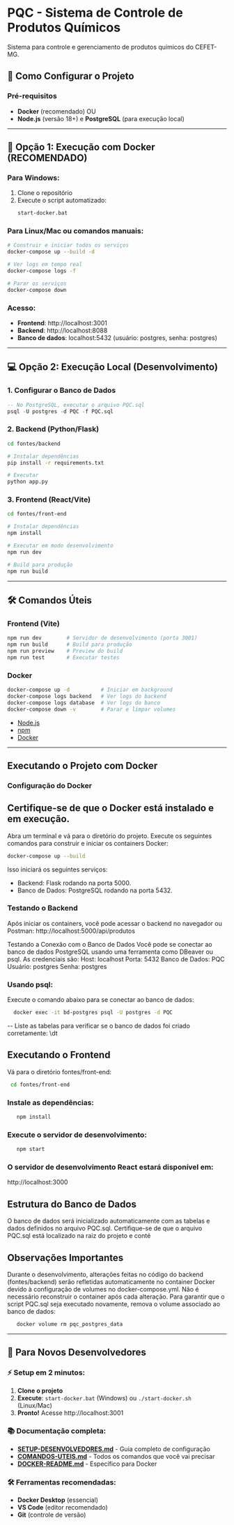 # PQC - Sistema de Controle de Produtos Químicos

Sistema para controle e gerenciamento de produtos químicos do CEFET-MG.

## 🚀 Como Configurar o Projeto

### Pré-requisitos
- **Docker** (recomendado) OU
- **Node.js** (versão 18+) e **PostgreSQL** (para execução local)

---

## 🐳 Opção 1: Execução com Docker (RECOMENDADO)

### Para Windows:
1. Clone o repositório
2. Execute o script automatizado:
   ```bash
   start-docker.bat
   ```

### Para Linux/Mac ou comandos manuais:
```bash
# Construir e iniciar todos os serviços
docker-compose up --build -d

# Ver logs em tempo real
docker-compose logs -f

# Parar os serviços
docker-compose down
```

### Acesso:
- **Frontend**: http://localhost:3001
- **Backend**: http://localhost:8088
- **Banco de dados**: localhost:5432 (usuário: postgres, senha: postgres)

---

## 💻 Opção 2: Execução Local (Desenvolvimento)

### 1. Configurar o Banco de Dados
```sql
-- No PostgreSQL, executar o arquivo PQC.sql
psql -U postgres -d PQC -f PQC.sql
```

### 2. Backend (Python/Flask)
```bash
cd fontes/backend

# Instalar dependências
pip install -r requirements.txt

# Executar
python app.py
```

### 3. Frontend (React/Vite)
```bash
cd fontes/front-end

# Instalar dependências
npm install

# Executar em modo desenvolvimento
npm run dev

# Build para produção
npm run build
```

---

## 🛠️ Comandos Úteis

### Frontend (Vite)
```bash
npm run dev        # Servidor de desenvolvimento (porta 3001)
npm run build      # Build para produção
npm run preview    # Preview do build
npm run test       # Executar testes
```

### Docker
```bash
docker-compose up -d          # Iniciar em background
docker-compose logs backend   # Ver logs do backend
docker-compose logs database  # Ver logs do banco
docker-compose down -v        # Parar e limpar volumes
```

- [Node.js](https://nodejs.org/)
- [npm](https://www.npmjs.com/)
- [Docker](https://www.docker.com/)

---

## Executando o Projeto com Docker

### Configuração do Docker

## Certifique-se de que o Docker está instalado e em execução.
 Abra um terminal e vá para o diretório do projeto.
 Execute os seguintes comandos para construir e iniciar os containers Docker:
```bash
docker-compose up --build
```
 Isso iniciará os seguintes serviços:
 - Backend: Flask rodando na porta 5000.
 - Banco de Dados: PostgreSQL rodando na porta 5432.

### Testando o Backend
 Após iniciar os containers, você pode acessar o backend no navegador ou Postman:
http://localhost:5000/api/produtos

Testando a Conexão com o Banco de Dados
 Você pode se conectar ao banco de dados PostgreSQL usando uma ferramenta como DBeaver ou psql.
 As credenciais são:
 Host: localhost
 Porta: 5432
 Banco de Dados: PQC
 Usuário: postgres
 Senha: postgres

### Usando psql:
 Execute o comando abaixo para se conectar ao banco de dados:

 ```bash
   docker exec -it bd-postgres psql -U postgres -d PQC
```
-- Liste as tabelas para verificar se o banco de dados foi criado corretamente:
\dt

## Executando o Frontend
 Vá para o diretório fontes/front-end:
  ```bash
   cd fontes/front-end
 ```
### Instale as dependências:
```bash
   npm install
```
### Execute o servidor de desenvolvimento:
```bash
   npm start
```
### O servidor de desenvolvimento React estará disponível em:
http://localhost:3000

## Estrutura do Banco de Dados
 O banco de dados será inicializado automaticamente com as tabelas e dados definidos no arquivo PQC.sql.
 Certifique-se de que o arquivo PQC.sql está localizado na raiz do projeto e conté

 ## Observações Importantes
 Durante o desenvolvimento, alterações feitas no código do backend (fontes/backend) serão refletidas automaticamente no container Docker devido à configuração de volumes no docker-compose.yml. Não é necessário reconstruir o container após cada alteração.
  Para garantir que o script PQC.sql seja executado novamente, remova o volume associado ao banco de dados:
```bash
   docker volume rm pqc_postgres_data
```

---

## 👥 Para Novos Desenvolvedores

### ⚡ Setup em 2 minutos:
1. **Clone o projeto**
2. **Execute**: `start-docker.bat` (Windows) ou `./start-docker.sh` (Linux/Mac)
3. **Pronto!** Acesse http://localhost:3001

### 📚 Documentação completa:
- **[SETUP-DESENVOLVEDORES.md](SETUP-DESENVOLVEDORES.md)** - Guia completo de configuração
- **[COMANDOS-UTEIS.md](COMANDOS-UTEIS.md)** - Todos os comandos que você vai precisar
- **[DOCKER-README.md](DOCKER-README.md)** - Específico para Docker

### 🛠️ Ferramentas recomendadas:
- **Docker Desktop** (essencial)
- **VS Code** (editor recomendado)
- **Git** (controle de versão)